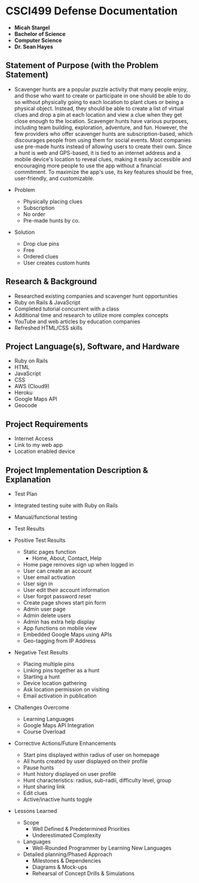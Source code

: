 CSCI499 Defense Documentation
=============================

- **Micah Stargel** 
- **Bachelor of Science** 
- **Computer Science** 
- **Dr. Sean Hayes** 

## Statement of Purpose (with the Problem Statement)

- Scavenger hunts are a popular puzzle activity that many people enjoy, and those who want to create or participate in one should be able to do so without physically going to each location to plant clues or being a physical object. Instead, they should be able to create a list of virtual clues and drop a pin at each location and view a clue when they get close enough to the location. Scavenger hunts have various purposes, including team building, exploration, adventure, and fun. However, the few providers who offer scavenger hunts are subscription-based, which discourages people from using them for social events. Most companies use pre-made hunts instead of allowing users to create their own. Since a hunt is web and GPS-based, it is tied to an internet address and a mobile device's location to reveal clues, making it easily accessible and encouraging more people to use the app without a financial commitment. To maximize the app's use, its key features should be free, user-friendly, and customizable.

- Problem
  - Physically placing clues
  - Subscription
  -	No order
  -	Pre-made hunts by co.

- Solution
  -	Drop clue pins
  - Free
  - Ordered clues
  - User creates custom hunts

## Research & Background

-	Researched existing companies and scavenger hunt opportunities
-	Ruby on Rails & JavaScript
  - Completed tutorial concurrent with a class
  - Additional time and research to utilize more complex concepts
  -   YouTube and web articles by education companies
-	Refreshed HTML/CSS skills

## Project Language(s), Software, and Hardware

-	Ruby on Rails
-	HTML
-	JavaScript
-	CSS
-	AWS (Cloud9)
-	Heroku
-	Google Maps API
-	Geocode

## Project Requirements

-	Internet Access
-	Link to my web app
-	Location enabled device

## Project Implementation Description & Explanation

-	Test Plan
  - Integrated testing suite with Ruby on Rails
  - Manual/functional testing


-	Test Results
  - Positive Test Results
    - Static pages function
        - Home, About, Contact, Help
    - Home page removes sign up when logged in
    - User can create an account
    - User email activation
    - User sign in
    - User edit their account information
    - User forgot password reset
    - Create page shows start pin form
    - Admin user page
    - Admin delete users
    - Admin has extra help display
    - App functions on mobile view
    - Embedded Google Maps using APIs
    - Geo-tagging from IP Address
  - Negative Test Results
    - Placing multiple pins
    - Linking pins together as a hunt
    - Starting a hunt
    - Device location gathering
    - Ask location permission on visiting
    - Email activation in publication

 
- Challenges Overcome
  - Learning Languages
  - Google Maps API Integration
  - Course Overload


- Corrective Actions/Future Enhancements
  - Start pins displayed within radius of user on homepage
  - All hunts created by user displayed on their profile
  - Pause hunts
  - Hunt history displayed on user profile
  - Hunt characteristics: radius, sub-radii, difficulty level, group
  - Hunt sharing link
  - Edit clues
  - Active/inactive hunts toggle


- Lessons Learned
  -	Scope
    -	Well Defined & Predetermined Priorities
    - Underestimated Complexity
  - Languages
    - Well-Rounded Programmer by Learning New Languages
  - Detailed planning/Phased Approach
    - Milestones & Dependencies
    - Diagrams & Mock-ups
    - Rehearsal of Concept Drills & Simulations
